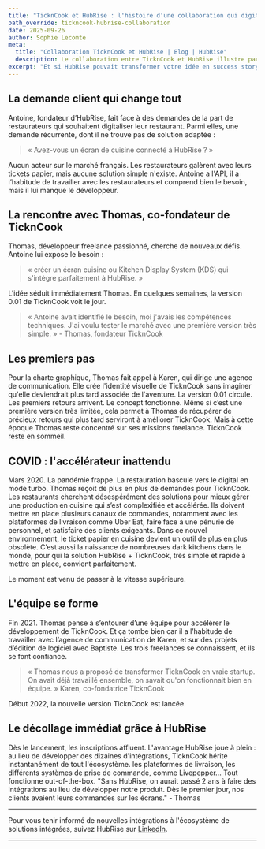 ```yaml
---
title: "TicknCook et HubRise : l'histoire d'une collaboration qui digitalise les cuisines des restaurateurs"
path_override: tickncook-hubrise-collaboration
date: 2025-09-26
author: Sophie Lecomte
meta:
  title: "Collaboration TicknCook et HubRise | Blog | HubRise"
  description: Le collaboration entre TicknCook et HubRise illustre parfaitement comment l'écosystème HubRise permet aux développeurs de créer des solutions innovantes.
excerpt: "Et si HubRise pouvait transformer votre idée en success story ? C'est exactement ce qui est arrivé à Thomas en 2018. Une demande client, l'API HubRise, quelques semaines de développement... et le Kitchen Display System (KDS) TicknCook était né. Aujourd'hui, cette collaboration illustre parfaitement comment l'écosystème HubRise permet aux développeurs de créer des solutions qui boostent la digitalisation de la restauration."
---
```


## La demande client qui change tout
Antoine, fondateur d’HubRise, fait face à des demandes de la part de restaurateurs qui souhaitent digitaliser leur restaurant. Parmi elles, une demande récurrente, dont il ne trouve pas de solution adaptée : 

> « Avez-vous un écran de cuisine connecté à HubRise ? »

Aucun acteur sur le marché français. Les restaurateurs galèrent avec leurs tickets papier, mais aucune solution simple n'existe.
Antoine a l'API, il a l’habitude de travailler avec les restaurateurs et comprend bien le besoin, mais il lui manque le développeur.

## La rencontre avec Thomas, co-fondateur de TicknCook
Thomas, développeur freelance passionné, cherche de nouveaux défis. Antoine lui expose le besoin : 

> « créer un écran cuisine ou Kitchen Display System (KDS) qui s'intègre parfaitement à HubRise. »

L'idée séduit immédiatement Thomas. En quelques semaines, la version 0.01 de TicknCook voit le jour.

> « Antoine avait identifié le besoin, moi j'avais les compétences techniques. J'ai voulu tester le marché avec une première version très simple. » - Thomas, fondateur TicknCook

## Les premiers pas
Pour la charte graphique, Thomas fait appel à Karen, qui dirige une agence de communication. Elle crée l'identité visuelle de TicknCook sans imaginer qu'elle deviendrait plus tard associée de l'aventure.
La version 0.01 circule. Les premiers retours arrivent. Le concept fonctionne. Même si c’est une première version très limitée, cela permet à Thomas de récupérer de précieux retours qui plus tard serviront à améliorer TicknCook.
Mais à cette époque Thomas reste concentré sur ses missions freelance. TicknCook reste en sommeil.

## COVID : l'accélérateur inattendu
Mars 2020. La pandémie frappe. La restauration bascule vers le digital en mode turbo. Thomas reçoit de plus en plus de demandes pour TicknCook. 
Les restaurants cherchent désespérément des solutions pour mieux gérer une production en cuisine qui s’est complexifiée et accélérée. Ils doivent mettre en place plusieurs canaux de commandes, notamment avec les plateformes de livraison comme Uber Eat, faire face à une pénurie de personnel, et satisfaire des clients exigeants. Dans ce nouvel environnement, le ticket papier en cuisine devient un outil de plus en plus obsolète. C’est aussi la naissance de nombreuses dark kitchens dans le monde, pour qui la solution HubRise + TicknCook, très simple et rapide à mettre en place, convient parfaitement.

Le moment est venu de passer à la vitesse supérieure.

## L'équipe se forme
Fin 2021. Thomas pense à s’entourer d’une équipe pour accélérer le développement de TicknCook. Et ça tombe bien car il a l’habitude de travailler avec l’agence de communication de Karen, et sur des projets d’édition de logiciel avec Baptiste. Les trois freelances se connaissent, et ils se font confiance.

> « Thomas nous a proposé de transformer TicknCook en vraie startup. On avait déjà travaillé ensemble, on savait qu'on fonctionnait bien en équipe. » Karen, co-fondatrice TicknCook

Début 2022, la nouvelle version TicknCook est lancée.

## Le décollage immédiat grâce à HubRise
Dès le lancement, les inscriptions affluent. L'avantage HubRise joue à plein : au lieu de développer des dizaines d'intégrations, TicknCook hérite instantanément de tout l'écosystème.
les plateformes de livraison, les différents systèmes de prise de commande, comme Livepepper…  Tout fonctionne out-of-the-box.
"Sans HubRise, on aurait passé 2 ans à faire des intégrations au lieu de développer notre produit. Dès le premier jour, nos clients avaient leurs commandes sur les écrans." - Thomas


___

Pour vous tenir informé de nouvelles intégrations à l'écosystème de solutions intégrées, suivez HubRise sur [LinkedIn](https://www.linkedin.com/company/hubrise).

___